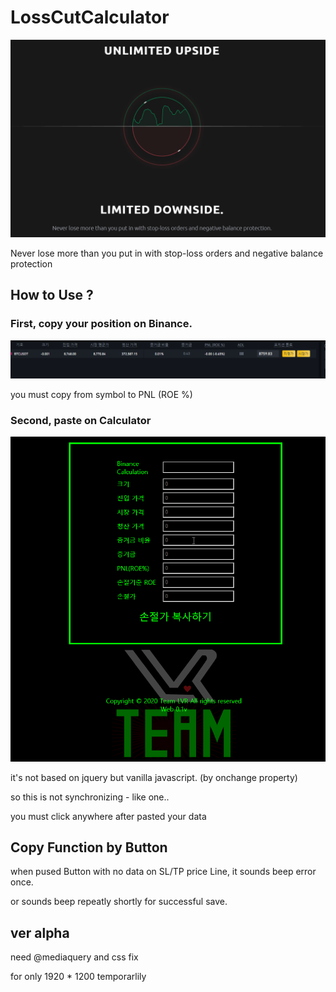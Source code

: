 # LossCutCalculator

![limitdown](/img/limitdown.png)

Never lose more than you put in with stop-loss orders and negative balance protection

## How to Use ?

### First, copy your position on Binance.

![binanceposi](/img/binanceposi.png)

you must copy from symbol to PNL (ROE %)

### Second, paste on Calculator

![paste](/img/paste.gif)

it's not based on jquery but vanilla javascript. (by onchange property)

so this is not synchronizing - like one..

you must click anywhere after pasted your data

## Copy Function by Button

when pused Button with no data on SL/TP price Line, it sounds beep error once.

or sounds beep repeatly shortly for successful save.

## ver alpha

need @mediaquery and css fix

for only 1920 \* 1200 temporarlily
